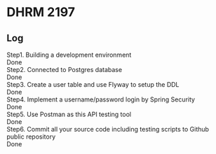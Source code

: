 # DHRM 2197
## Log
Step1. Building a development environment  
Done  
Step2. Connected to Postgres database  
Done  
Step3. Create a user table and use Flyway to setup the DDL  
Done  
Step4. Implement a username/password login by Spring Security  
Done  
Step5. Use Postman as this API testing tool  
Done  
Step6. Commit all your source code including testing scripts to Github public repository  
Done  